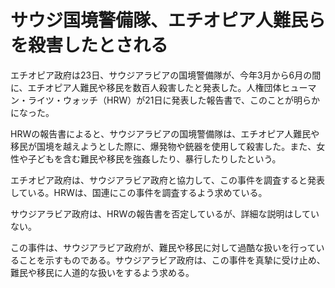 # サウジ国境警備隊、エチオピア人難民らを殺害したとされる

エチオピア政府は23日、サウジアラビアの国境警備隊が、今年3月から6月の間に、エチオピア人難民や移民を数百人殺害したと発表した。人権団体ヒューマン・ライツ・ウォッチ（HRW）が21日に発表した報告書で、このことが明らかになった。

HRWの報告書によると、サウジアラビアの国境警備隊は、エチオピア人難民や移民が国境を越えようとした際に、爆発物や銃器を使用して殺害した。また、女性や子どもを含む難民や移民を強姦したり、暴行したりしたという。

エチオピア政府は、サウジアラビア政府と協力して、この事件を調査すると発表している。HRWは、国連にこの事件を調査するよう求めている。

サウジアラビア政府は、HRWの報告書を否定しているが、詳細な説明はしていない。

この事件は、サウジアラビア政府が、難民や移民に対して過酷な扱いを行っていることを示すものである。サウジアラビア政府は、この事件を真摯に受け止め、難民や移民に人道的な扱いをするよう求める。